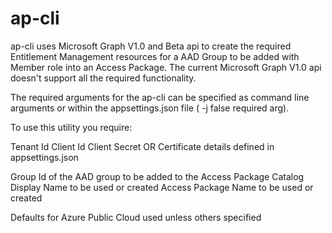 # ap-cli

ap-cli uses Microsoft Graph V1.0 and Beta api to create the required Entitlement Management resources for a AAD Group to be added with Member role into an Access Package.
The current Microsoft Graph V1.0 api doesn't support all the required functionality.

The required arguments for the ap-cli can be specified as command line arguments or within the appsettings.json file ( -j false required arg).

To use this utility you require:

Tenant Id
Client Id
Client Secret OR Certificate details defined in appsettings.json

Group Id of the AAD group to be added to the Access Package
Catalog Display Name to be used or created
Access Package Name to be used or created

Defaults for Azure Public Cloud used unless others specified